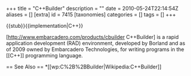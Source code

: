 +++
title = "C++Builder"
description = ""
date = 2010-05-24T22:14:54Z
aliases = []
[extra]
id = 7415
[taxonomies]
categories = []
tags = []
+++

{{stub}}{{implementation|C++}}

[http://www.embarcadero.com/products/cbuilder C++Builder] is a rapid application development (RAD) environment, developed by Borland and as of 2009 owned by Embarcadero Technologies, for writing programs in the [[C++]] programming language. 

== See Also ==
*[[wp:C%2B%2BBuilder|Wikipedia:C++Builder]]
